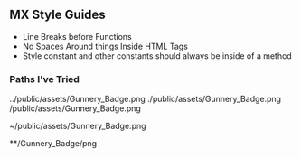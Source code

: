 ## MX Style Guides
* Line Breaks before Functions
* No Spaces Around things Inside HTML Tags
* Style constant and other constants should always be inside of a method


### Paths I've Tried
../public/assets/Gunnery_Badge.png
./public/assets/Gunnery_Badge.png
/public/assets/Gunnery_Badge.png

~/public/assets/Gunnery_Badge.png

**/Gunnery_Badge/png
